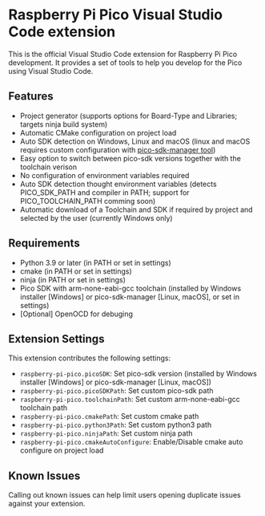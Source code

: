 # Raspberry Pi Pico Visual Studio Code extension

This is the official Visual Studio Code extension for Raspberry Pi Pico development. It provides a set of tools to help you develop for the Pico using Visual Studio Code.

## Features

- Project generator (supports options for Board-Type and Libraries; targets ninja build system)
- Automatic CMake configuration on project load
- Auto SDK detection on Windows, Linux and macOS (linux and macOS requires custom configuration with [pico-sdk-manager tool](https://github.com/paulober/pico-sdk-manager))
- Easy option to switch between pico-sdk versions together with the toolchain verison
- No configuration of environment variables required
- Auto SDK detection thought environment variables (detects PICO_SDK_PATH and compiler in PATH; support for PICO_TOOLCHAIN_PATH comming soon)
- Automatic download of a Toolchain and SDK if required by project and selected by the user (currently Windows only)

## Requirements

- Python 3.9 or later (in PATH or set in settings)
- cmake (in PATH or set in settings)
- ninja (in PATH or set in settings)
- Pico SDK with arm-none-eabi-gcc toolchain (installed by Windows installer [Windows] or pico-sdk-manager [Linux, macOS], or set in settings)
- \[Optional\] OpenOCD for debuging

## Extension Settings

This extension contributes the following settings:

* `raspberry-pi-pico.picoSDK`: Set pico-sdk version (installed by Windows installer [Windows] or pico-sdk-manager [Linux, macOS])
* `raspberry-pi-pico.picoSDKPath`: Set custom pico-sdk path
* `raspberry-pi-pico.toolchainPath`: Set custom arm-none-eabi-gcc toolchain path
* `raspberry-pi-pico.cmakePath`: Set custom cmake path
* `raspberry-pi-pico.python3Path`: Set custom python3 path
* `raspberry-pi-pico.ninjaPath`: Set custom ninja path
* `raspberry-pi-pico.cmakeAutoConfigure`: Enable/Disable cmake auto configure on project load

## Known Issues

Calling out known issues can help limit users opening duplicate issues against your extension.

